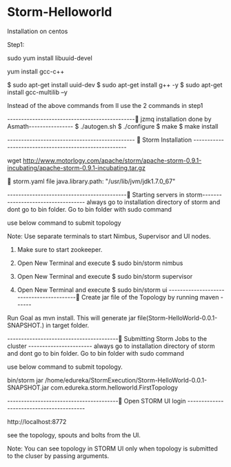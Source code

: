 Storm-Helloworld
================

Installation on centos


Step1:

sudo yum install libuuid-devel

yum install gcc-c++

$ sudo apt-get install uuid-dev 
$ sudo apt-get install g++ -y 
$ sudo apt-get install gcc-multilib –y

Instead of the above commands from II use the 2 commands in step1

---------------------------------------------- jzmq installation done by Asmath----------------
$ ./autogen.sh
$ ./configure
$ make
$ make install


----------------------------------------------  Storm Installation ------------------------------------------------------

wget http://www.motorlogy.com/apache/storm/apache-storm-0.9.1-incubating/apache-storm-0.9.1-incubating.tar.gz

	storm.yaml file 
java.library.path: "/usr/lib/jvm/jdk1.7.0_67"

------------------------------------------- Starting servers in storm-----------------------------------
always go to installation directory of storm and dont go to bin folder. Go to bin folder with sudo command

use below command to submit topology

Note: Use separate terminals to start Nimbus, Supervisor and UI nodes.

1.	Make sure to start zookeeper.

2.	Open New Terminal and execute $ sudo bin/storm nimbus

3.	Open New Terminal and execute $ sudo bin/storm supervisor

4.	Open New Terminal and execute $ sudo bin/storm ui
----------------------------------------- Create jar file of the Topology by running maven ------

Run Goal as mvn install. This will generate jar file(Storm-HelloWorld-0.0.1-SNAPSHOT.) in target folder. 

---------------------------------------- Submitting Storm Jobs to the cluster -----------------------
always go to installation directory of storm and dont go to bin folder. Go to bin folder with sudo command

use below command to submit topology.

bin/storm jar /home/edureka/StormExecution/Storm-HelloWorld-0.0.1-SNAPSHOT.jar com.edureka.storm.helloworld.FirstTopology

---------------------------------------- Open STORM UI login -----------------------------------------

http://localhost:8772

see the topology, spouts and bolts from the UI.

Note: You can see topology in STORM UI only when topology is submitted to the cluser by passing arguments.

